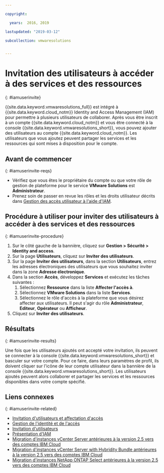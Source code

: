 ```yaml
---

copyright:

  years:  2016, 2019

lastupdated: "2019-03-12"

subcollection: vmwaresolutions


---
```


# Invitation des utilisateurs à accéder à des services et des ressources
{: #iamuserinvite}

{{site.data.keyword.vmwaresolutions_full}} est intégré à {{site.data.keyword.cloud_notm}} Identity and Access Management (IAM) pour permettre à plusieurs utilisateurs de collaborer. Après vous être inscrit à un compte {{site.data.keyword.cloud_notm}} et vous être connecté à la console {{site.data.keyword.vmwaresolutions_short}}, vous pouvez ajouter des utilisateurs au compte {{site.data.keyword.cloud_notm}}. Les utilisateurs que vous ajoutez peuvent partager les services et les ressources qui sont mises à disposition pour le compte.

## Avant de commencer
{: #iamuserinvite-reqs}

* Vérifiez que vous êtes le propriétaire du compte ou que votre rôle de gestion de plateforme pour le service **VMware Solutions** est **Administrateur**.
* Prenez soin de passer en revue les rôles et les droits utilisateur décrits dans [Gestion des accès utilisateur à l'aide d'IAM](/docs/services/vmwaresolutions/vmonic?topic=vmware-solutions-managing-user-access-with-iam).

## Procédure à utiliser pour inviter des utilisateurs à accéder à des services et des ressources
{: #iamuserinvite-procedure}

1. Sur le côté gauche de la bannière, cliquez sur **Gestion > Sécurité > Identity and access**.
2. Sur la page **Utilisateurs**, cliquez sur **Inviter des utilisateurs**.
3. Sur la page **Inviter des utilisateurs**, dans la section **Utilisateurs**, entrez les adresses électroniques des utilisateurs que vous souhaitez inviter dans la zone **Adresse électronique**.
4. Dans la section **Accès**, développez **Services** et exécutez les tâches suivantes :
   1. Sélectionnez **Ressource** dans la liste **Affecter l'accès à**.
   2. Sélectionnez **VMware Solutions** dans la liste **Services**.
   3. Sélectionnez le rôle d'accès à la plateforme que vous désirez affecter aux utilisateurs. Il peut s'agir du rôle **Administrateur**, **Editeur**, **Opérateur** ou **Afficheur**.
5. Cliquez sur **Inviter des utilisateurs**.

## Résultats
{: #iamuserinvite-results}

Une fois que les utilisateurs ajoutés ont accepté votre invitation, ils peuvent se connecter à la console {{site.data.keyword.vmwaresolutions_short}} et basculer sur votre compte. Pour ce faire, dans leurs paramètres de profil, ils doivent cliquer sur l'icône de leur compte utilisateur dans la bannière de la console {{site.data.keyword.vmwaresolutions_short}}. Les utilisateurs ajoutés peuvent alors collaborer et partager les services et les ressources disponibles dans votre compte spécifié.

## Liens connexes
{: #iamuserinvite-related}

* [Invitation d'utilisateurs et affectation d'accès](/docs/iam?topic=iam-iamuserinv)
* [Gestion de l'identité et de l'accès](/docs/iam?topic=iam-getstarted)
* [Invitation d'utilisateurs](/docs/iam?topic=iam-iamuserinv#iamuserinv)
* [Présentation d'IAM](/docs/iam?topic=iam-iamoverview)
* [Migration d'instances vCenter Server antérieures à la version 2.5 vers des comptes IBM Cloud](/docs/services/vmwaresolutions/vcenter?topic=vmware-solutions-vc_addinstancetousraccount)
* [Migration d'instances vCenter Server with Hybridity Bundle antérieures à la version 2.5 vers des comptes IBM Cloud](/docs/services/vmwaresolutions/vcenter?topic=vmware-solutions-vc_hybrid_addinstancetousraccount)
* [Migration d'instances NetApp ONTAP Select antérieures à la version 2.5 vers des comptes IBM Cloud](/docs/services/vmwaresolutions/netapp?topic=vmware-solutions-np_addinstancetousraccount)
